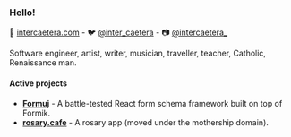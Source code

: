 ### Hello!

:scroll: [intercaetera.com](https://intercaetera.com) - :bird: [@inter_caetera](https://twitter.com/inter_caetera) - :camera: [@intercaetera_](https://instagram.com/intercaetera_)

Software engineer, artist, writer, musician, traveller, teacher, Catholic, Renaissance man.

#### Active projects

- [**Formuj**](https://formuj.intercaetera.com/) - A battle-tested React form schema framework built on top of Formik.
- [**rosary.cafe**](https://rosarycafe.intercaetera.com) - A rosary app (moved under the mothership domain).
